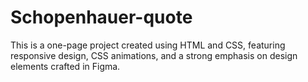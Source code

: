# Schopenhauer-quote
This is a one-page project created using HTML and CSS, featuring responsive design, CSS animations, and a strong emphasis on design elements crafted in Figma.
